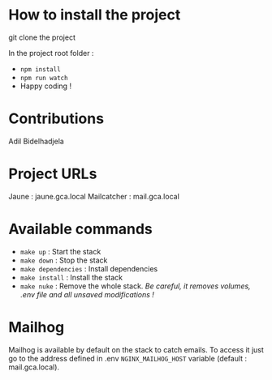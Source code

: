# How to install the project

git clone the project 

In the project root folder :
- `npm install `
- `npm run watch`
- Happy coding !

# Contributions
Adil Bidelhadjela

# Project URLs
Jaune : jaune.gca.local
Mailcatcher : mail.gca.local

# Available commands
- `make up` : Start the stack
- `make down` : Stop the stack
- `make dependencies` : Install dependencies
- `make install` : Install the stack
- `make nuke` : Remove the whole stack. *Be careful, it removes volumes, .env file and all unsaved modifications !*

# Mailhog
Mailhog is available by default on the stack to catch emails. To access it just go to the address defined in .env `NGINX_MAILHOG_HOST` variable (default : mail.gca.local).